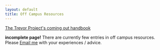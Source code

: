 ```yaml
---
layout: default
title: Off Campus Resources
---
```


[The Trevor Project's coming out handbook](https://www.thetrevorproject.org/resources/guide/the-coming-out-handbook/)


**incomplete page!**
There are currently few entries in off campus resources. Please [Email me](estone@middlebury.edu) with your experiences / advice.

